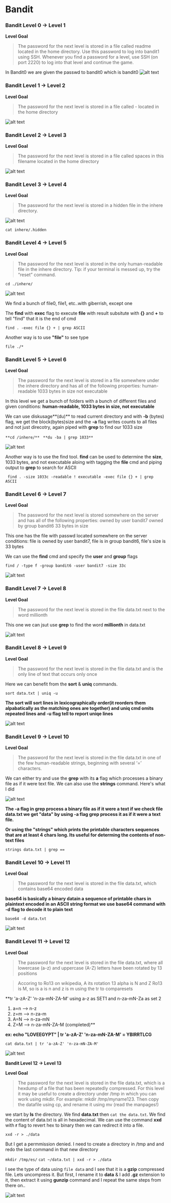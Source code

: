 # Bandit

### **Bandit Level 0 → Level 1**

**Level Goal**
>The password for the next level is stored in a file called readme located in the home directory. Use this password to log into bandit1 using SSH. Whenever you find a password for a level, use SSH (on port 2220) to log into that level and continue the game.


In Bandit0 we are given the passwd to bandit0 which is bandit0
![alt text](https://github.com/esox1/OverTheWire_Writeup/blob/master/bandit-scrshots/bandit0.png)



### **Bandit Level 1 → Level 2**

**Level Goal**
>The password for the next level is stored in a file called - located in the home directory

![alt text](https://github.com/esox1/OverTheWire_Writeup/blob/master/bandit-scrshots/bandit1.png)


### **Bandit Level 2 → Level 3**

**Level Goal**
>The password for the next level is stored in a file called spaces in this filename located in the home directory

![alt text](https://github.com/esox1/OverTheWire_Writeup/blob/master/bandit-scrshots/bandit2.png)


### **Bandit Level 3 → Level 4**

**Level Goal**
>The password for the next level is stored in a hidden file in the inhere directory.

![alt text](https://github.com/esox1/OverTheWire_Writeup/blob/master/bandit-scrshots/bandit3.png)

``` "ls -a" to see ".hidden files/folders" 
cat inhere/.hidden 
```

### **Bandit Level 4 → Level 5**

**Level Goal**
>The password for the next level is stored in the only human-readable file in the inhere directory. Tip: if your terminal is messed up, try the “reset” command.

` cd ./inhere/ `

![alt text](https://github.com/esox1/OverTheWire_Writeup/blob/master/bandit-scrshots/bandit4.png)

We find a bunch of file0, file1, etc..with giberrish, except one

The **find** with **exec** flag to execute **file** with result subsitute with **{}** and **+** to tell "find" that it is the end of cmd

` find . -exec file {} + | grep ASCII `

Another way is to use **"file"** to see type

` file ./* `


### **Bandit Level 5 → Level 6**

**Level Goal**
>The password for the next level is stored in a file somewhere under the inhere directory and has all of the following properties:
>human-readable
>1033 bytes in size
>not executable

In this level we get a bunch of folders with a bunch of different files and given conditions:
**human-readable, 1033 bytes in size, not executable**

We can use diskusage**(du)** to read current directory and with **-b** (bytes) flag, we get the block(bytes)size and the **-a** flag writes counts to all files and not just direcotry, again piped with **grep** to find our 1033 size


` **cd /inhere/** `
` **du -ba | grep 1033**`

![alt text](https://github.com/esox1/OverTheWire_Writeup/blob/master/bandit-scrshots/bandit5.png)


Another way is to use the find tool. **find** can be used to determine the **size**, 1033 bytes, and not executable aloing with tagging the **file** cmd and piping output to **grep** to search for ASCII

` find . -size 1033c -readable ! executable -exec file {} + | grep ASCII`


### **Bandit Level 6 → Level 7**

**Level Goal**
>The password for the next level is stored somewhere on the server and has all of the following properties:
>owned by user bandit7
>owned by group bandit6
>33 bytes in size

This one has the file with passwd located somewhere on the server
conditions: file is owned by user bandit7, file is in group bandit6, file's size is 33 bytes

We can use the **find** cmd and specify the **user** and **group** flags

`find / -type f -group bandit6 -user bandit7 -size 33c`

![alt text](https://github.com/esox1/OverTheWire_Writeup/blob/master/bandit-scrshots/bandit6.png)


### **Bandit Level 7 → Level 8**

**Level Goal**
>The password for the next level is stored in the file data.txt next to the word millionth

This one we can jsut use **grep** to find the word **millionth** in data.txt

![alt text](https://github.com/esox1/OverTheWire_Writeup/blob/master/bandit-scrshots/bandit7.png)



### **Bandit Level 8 → Level 9**

**Level Goal**
>The password for the next level is stored in the file data.txt and is the only line of text that occurs only once

Here we can benefit from the **sort** & **uniq** commands.

` sort data.txt | uniq -u `

**The sort will sort lines in lexicographically order(it reorders them alpabatically as the matching ones are together) and uniq cmd omits repeated lines and -u flag tell to report uniqe lines**

![alt text](https://github.com/esox1/OverTheWire_Writeup/blob/master/bandit-scrshots/bandit8.png)


### **Bandit Level 9 → Level 10**

**Level Goal**
>The password for the next level is stored in the file data.txt in one of the few human-readable strings, beginning with several ‘=’ characters.

We can either try and use the **grep** with its **a** flag which processes a binary file as if it were text file. We can also use the **strings** command. Here's what I did

![alt text](https://github.com/esox1/OverTheWire_Writeup/blob/master/bandit-scrshots/bandit9.png)

**The -a flag in grep process a binary file as if it were a text
if we check file data.txt we get "data" by using -a flag grep process it as if it were a text file.**

**Or using the "strings" which prints the printable characters sequences that are at least 4 chars long. Its useful for determing the contents of non-text files**

` strings data.txt | grep == `


### **Bandit Level 10 → Level 11**

**Level Goal**
>The password for the next level is stored in the file data.txt, which contains base64 encoded data

**base64 is basically a binary datain a sequence of printable chars in plaintext encoded in an ASCII string format
we use base64 command with -d flag to decode it to plain text**

` base64 -d data.txt `

![alt text](https://github.com/esox1/OverTheWire_Writeup/blob/master/bandit-scrshots/bandit10.png)


### **Bandit Level 11 → Level 12**

**Level Goal**
>The password for the next level is stored in the file data.txt, where all lowercase (a-z) and uppercase (A-Z) letters have been rotated by 13 positions

>Accoring to Ro13 on wikipedia, A its rotation 13 alpha is N and Z Ro13 is M, so is a is n and z is m using the tr to comparesets

**tr 'a-zA-Z' 'n-za-mN-ZA-M'
using a-z as SET1 and n-za-mN-Za as set 2
1) a=n --> n-z
2) z=m --> n-za-m
3) A=N --> n-za-mN
4) Z=M --> n-za-mN-ZA-M  (completed)**

**ex: echo "LOVEEGYPT" | tr 'a-zA-Z' 'n-za-mN-ZA-M' = YBIRRTLCG**

` cat data.txt | tr 'a-zA-Z' 'n-za-mN-ZA-M' `

![alt text](https://github.com/esox1/OverTheWire_Writeup/blob/master/bandit-scrshots/bandit11.png)


**Bandit Level 12 → Level 13**

**Level Goal**
>The password for the next level is stored in the file data.txt, which is a hexdump of a file that has been repeatedly compressed. For this level it may be useful to create a directory under /tmp in which you can work using mkdir. For example: mkdir /tmp/myname123. Then copy the datafile using cp, and rename it using mv (read the manpages!)

we start by **ls** the directory. We find **data.txt** then `cat the data.txt`. We find the content of data.txt is all in hexadecimal. We can use the command **xxd** with **r** flag to revert hex to binary then we can redirect it into a file.

`xxd -r > ./data`

But I get a permmission denied. I need to create a directory in /tmp and and redo the last command in that new directory

`mkdir /tmp/es/`
`cat ~/data.txt | xxd -r > ./data`

I see the type of data using `file data` and I see that it is a **gzip** compressed file. Lets uncompress it. But first,
I rename it to **data** & I add **.gz** extension to it, then extract it using **gunzip** command
and I repeat the same steps from there on..

![alt text](https://github.com/esox1/OverTheWire_Writeup/blob/master/bandit-scrshots/bandit12a.png)



